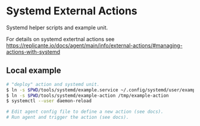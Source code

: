 # Systemd External Actions
Systemd helper scripts and example unit.

For details on systemd extertnal actions see
https://replicante.io/docs/agent/main/info/external-actions/#managing-actions-with-systemd


## Local example
```bash
# "deploy" action and systemd unit.
$ ln -s $PWD/tools/systemd/example.service ~/.config/systemd/user/example@.service
$ ln -s $PWD/tools/systemd/example-action /tmp/example-action
$ systemctl --user daemon-reload

# Edit agent config file to define a new action (see docs).
# Run agent and trigger the action (see docs).
```
